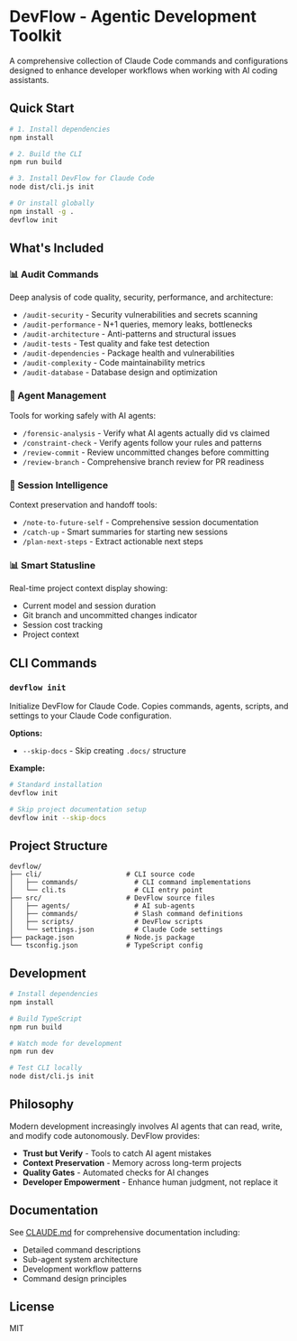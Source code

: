 # DevFlow - Agentic Development Toolkit

A comprehensive collection of Claude Code commands and configurations designed to enhance developer workflows when working with AI coding assistants.

## Quick Start

```bash
# 1. Install dependencies
npm install

# 2. Build the CLI
npm run build

# 3. Install DevFlow for Claude Code
node dist/cli.js init

# Or install globally
npm install -g .
devflow init
```

## What's Included

### 📊 Audit Commands
Deep analysis of code quality, security, performance, and architecture:
- `/audit-security` - Security vulnerabilities and secrets scanning
- `/audit-performance` - N+1 queries, memory leaks, bottlenecks
- `/audit-architecture` - Anti-patterns and structural issues
- `/audit-tests` - Test quality and fake test detection
- `/audit-dependencies` - Package health and vulnerabilities
- `/audit-complexity` - Code maintainability metrics
- `/audit-database` - Database design and optimization

### 🤖 Agent Management
Tools for working safely with AI agents:
- `/forensic-analysis` - Verify what AI agents actually did vs claimed
- `/constraint-check` - Verify agents follow your rules and patterns
- `/review-commit` - Review uncommitted changes before committing
- `/review-branch` - Comprehensive branch review for PR readiness

### 📝 Session Intelligence
Context preservation and handoff tools:
- `/note-to-future-self` - Comprehensive session documentation
- `/catch-up` - Smart summaries for starting new sessions
- `/plan-next-steps` - Extract actionable next steps

### 📊 Smart Statusline
Real-time project context display showing:
- Current model and session duration
- Git branch and uncommitted changes indicator
- Session cost tracking
- Project context

## CLI Commands

### `devflow init`
Initialize DevFlow for Claude Code. Copies commands, agents, scripts, and settings to your Claude Code configuration.

**Options:**
- `--skip-docs` - Skip creating `.docs/` structure

**Example:**
```bash
# Standard installation
devflow init

# Skip project documentation setup
devflow init --skip-docs
```

## Project Structure

```
devflow/
├── cli/                     # CLI source code
│   ├── commands/              # CLI command implementations
│   └── cli.ts                 # CLI entry point
├── src/                     # DevFlow source files
│   ├── agents/                # AI sub-agents
│   ├── commands/              # Slash command definitions
│   ├── scripts/               # DevFlow scripts
│   └── settings.json          # Claude Code settings
├── package.json             # Node.js package
└── tsconfig.json            # TypeScript config
```

## Development

```bash
# Install dependencies
npm install

# Build TypeScript
npm run build

# Watch mode for development
npm run dev

# Test CLI locally
node dist/cli.js init
```

## Philosophy

Modern development increasingly involves AI agents that can read, write, and modify code autonomously. DevFlow provides:

- **Trust but Verify** - Tools to catch AI agent mistakes
- **Context Preservation** - Memory across long-term projects
- **Quality Gates** - Automated checks for AI changes
- **Developer Empowerment** - Enhance human judgment, not replace it

## Documentation

See [CLAUDE.md](./CLAUDE.md) for comprehensive documentation including:
- Detailed command descriptions
- Sub-agent system architecture
- Development workflow patterns
- Command design principles

## License

MIT